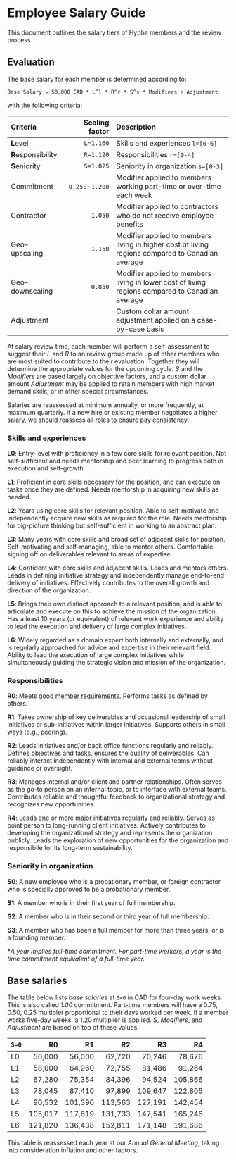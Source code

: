 # Employee Salary Guide

This document outlines the salary tiers of Hypha members and the review process.

## Evaluation

The base salary for each member is determined according to:

```
Base Salary = 50,000 CAD * L^l * R^r * S^s * Modifiers + Adjustment
```

with the following criteria:

| Criteria           | Scaling factor  | Description                                                                                      |
|:-------------------|----------------:|:-------------------------------------------------------------------------------------------------|
| **L**evel          |       `L=1.160` | Skills and experiences `l=[0-6]`                                                                 |
| **R**esponsibility |       `R=1.120` | Responsibilities `r=[0-4]`                                                                       |
| **S**eniority      |       `S=1.025` | Seniority in organization `s=[0-3]`                                                              |
| Commitment         | `0.250`-`1.200` | Modifier applied to members working part-time or over-time each week                             |
| Contractor         |         `1.050` | Modifier applied to contractors who do not receive employee benefits                             |
| Geo-upscaling      |         `1.150` | Modifier applied to members living in higher cost of living regions compared to Canadian average |
| Geo-downscaling    |         `0.850` | Modifier applied to members living in lower cost of living regions compared to Canadian average  |
| Adjustment         |                 | Custom dollar amount adjustment applied on a case-by-case basis                                  |

At salary review time, each member will perform a self-assessment to suggest their *L* and *R* to an review group made up of other members who are most suited to contribute to their evaluation. Together they will determine the appropriate values for the upcoming cycle. *S* and the *Modifiers* are based largely on objective factors, and a custom dollar amount *Adjustment* may be applied to retain members with high market demand skills, or in other special circumstances.

Salaries are reassessed at minimum annually, or more frequently, at maximum quarterly. If a new hire or existing member negotiates a higher salary, we should reassess all roles to ensure pay consistency.

### Skills and experiences

**L0**: Entry-level with proficiency in a few core skills for relevant position. Not self-sufficient and needs mentorship and peer learning to progress both in execution and self-growth.

**L1**: Proficient in core skills necessary for the position, and can execute on tasks once they are defined. Needs mentorship in acquiring new skills as needed.

**L2**: Years using core skills for relevant position. Able to self-motivate and independently acquire new skills as required for the role. Needs mentorship for big-picture thinking but self-sufficient in working to an abstract plan.

**L3**: Many years with core skills and broad set of adjacent skills for position. Self-motivating and self-managing, able to mentor others. Comfortable signing off on deliverables relevant to areas of expertise.

**L4**: Confident with core skills and adjacent skills. Leads and mentors others. Leads in defining initiative strategy and independently manage end-to-end delivery of initiatives. Effectively contributes to the overall growth and direction of the organization.

**L5**: Brings their own distinct approach to a relevant position, and is able to articulate and execute on this to achieve the mission of the organization. Has a least 10 years (or equivalent) of relevant work experience and ability to lead the execution and delivery of large complex initiatives.

**L6**: Widely regarded as a domain expert both internally and externally, and is regularly approached for advice and expertise in their relevant field. Ability to lead the execution of large complex initiatives while simultaneously guiding the strategic vision and mission of the organization.

### Responsibilities

**R0**: Meets [good member requirements](https://handbook.hypha.coop/member-workers.html#being-a-good-member). Performs tasks as defined by others.

**R1**: Takes ownership of key deliverables and occasional leadership of small initiatives or sub-initiatives within larger initiatives. Supports others in small ways (e.g., peering).

**R2**: Leads initiatives and/or back office functions regularly and reliably. Defines objectives and tasks, ensures the quality of deliverables. Can reliably interact independently with internal and external teams without guidance or oversight.

**R3**: Manages internal and/or client and partner relationships. Often serves as the go-to person on an internal topic, or to interface with external teams. Contributes reliable and thoughtful feedback to organizational strategy and recognizes new opportunities.

**R4**: Leads one or more major initiatives regularly and reliably. Serves as point person to long-running client initiatives. Actively contributes to developing the organizational strategy and represents the organization publicly. Leads the exploration of new opportunities for the organization and responsibile for its long-term sustainability.

### Seniority in organization

**S0**: A new employee who is a probationary member, or foreign contractor who is specially approved to be a probationary member.

**S1**: A member who is in their first year of full membership.

**S2**: A member who is in their second or third year of full membership.

**S3**: A member who has been a full member for more than three years, or is a founding member.

**A year implies full-time commitment. For part-time workers, a year is the time commitment equivalent of a full-time year.*

## Base salaries

The table below lists *base salaries* at `S=0` in CAD for four-day work weeks. This is also called *1.00* commitment. Part-time members will have a 0.75, 0.50, 0.25 multipler proportional to their days worked per week. If a member works five-day weeks, a 1.20 multiplier is applied. *S*, *Modifiers*, and *Adjustment* are based on top of these values.

|`S=0`| R0      | R1      | R2      | R3      | R4      |
|:----|--------:|--------:|--------:|--------:|--------:|
| L0  |  50,000 |  56,000 |  62,720 |  70,246 |  78,676 |
| L1  |  58,000 |  64,960 |  72,755 |  81,486 |  91,264 |
| L2  |  67,280 |  75,354 |  84,396 |  94,524 | 105,866 |
| L3  |  78,045 |  87,410 |  97,899 | 109,647 | 122,805 |
| L4  |  90,532 | 101,396 | 113,563 | 127,191 | 142,454 |
| L5  | 105,017 | 117,619 | 131,733 | 147,541 | 165,246 |
| L6  | 121,820 | 136,438 | 152,811 | 171,148 | 191,686 |

This table is reassessed each year at our *Annual General Meeting*, taking into consideration inflation and other factors.
